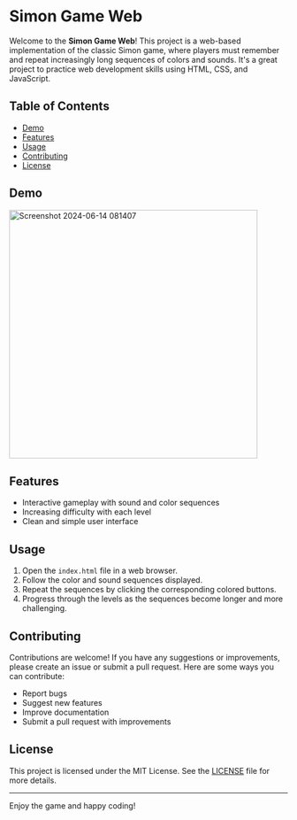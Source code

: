 # Simon Game Web

Welcome to the **Simon Game Web**! This project is a web-based implementation of the classic Simon game, where players must remember and repeat increasingly long sequences of colors and sounds. It's a great project to practice web development skills using HTML, CSS, and JavaScript.

## Table of Contents

- [Demo](#demo)
- [Features](#features)
- [Usage](#usage)
- [Contributing](#contributing)
- [License](#license)

## Demo

<img width="449" alt="Screenshot 2024-06-14 081407" src="https://github.com/jacobtordjman/Simon-Game/assets/84174179/538af891-11f3-4e62-b530-e38518603eea">


## Features

- Interactive gameplay with sound and color sequences
- Increasing difficulty with each level
- Clean and simple user interface


## Usage

1. Open the `index.html` file in a web browser.
2. Follow the color and sound sequences displayed.
3. Repeat the sequences by clicking the corresponding colored buttons.
4. Progress through the levels as the sequences become longer and more challenging.

## Contributing

Contributions are welcome! If you have any suggestions or improvements, please create an issue or submit a pull request. Here are some ways you can contribute:

- Report bugs
- Suggest new features
- Improve documentation
- Submit a pull request with improvements

## License

This project is licensed under the MIT License. See the [LICENSE](LICENSE) file for more details.

---

Enjoy the game and happy coding!

